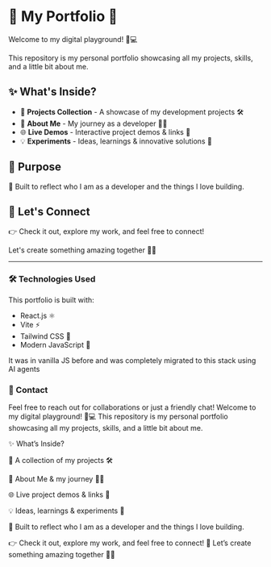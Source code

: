 # 🌟 My Portfolio 🚀

Welcome to my digital playground! 🎨💻

This repository is my personal portfolio showcasing all my projects, skills, and a little bit about me.

## ✨ What's Inside?

- 📂 **Projects Collection** - A showcase of my development projects 🛠️
- 📝 **About Me** - My journey as a developer 👨‍💻
- 🌐 **Live Demos** - Interactive project demos & links 🔗
- 💡 **Experiments** - Ideas, learnings & innovative solutions 🔬

## 🎯 Purpose

💼 Built to reflect who I am as a developer and the things I love building.

## 🤝 Let's Connect

👉 Check it out, explore my work, and feel free to connect!

Let's create something amazing together 🚀🌈

---

### 🛠️ Technologies Used

This portfolio is built with:

- React.js ⚛️
- Vite ⚡
- Tailwind CSS 🎨
- Modern JavaScript 📜

It was in vanilla JS before and was completely migrated to this stack using AI agents

### 📱 Contact

Feel free to reach out for collaborations or just a friendly chat!
Welcome to my digital playground! 🎨💻
This repository is my personal portfolio showcasing all my projects, skills, and a little bit about me.

✨ What’s Inside?

📂 A collection of my projects 🛠️

📝 About Me & my journey 👨‍💻

🌐 Live project demos & links 🔗

💡 Ideas, learnings & experiments 🔬

💼 Built to reflect who I am as a developer and the things I love building.

👉 Check it out, explore my work, and feel free to connect! 🤝
Let’s create something amazing together 🚀🌈
